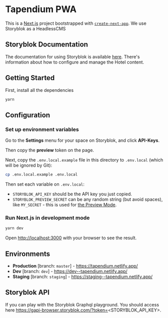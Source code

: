# Tapendium PWA

This is a [Next.js](https://nextjs.org/) project bootstrapped with [`create-next-app`](https://github.com/zeit/next.js/tree/canary/packages/create-next-app). We use Storyblok as a HeadlessCMS

## Storyblok Documentation
The documentation for using Storyblok is available [here](/docs.md). There's information about how to configure and manage the Hotel content.

## Getting Started

First, install all the dependencies

```bash
yarn
```

## Configuration

### Set up environment variables

Go to the **Settings** menu for your space on Storyblok, and click **API-Keys**.

Then copy the **preview** token on the page.

Next, copy the `.env.local.example` file in this directory to `.env.local` (which will be ignored by Git):

```bash
cp .env.local.example .env.local
```

Then set each variable on `.env.local`:

- `STORYBLOK_API_KEY` should be the API key you just copied.
- `STORYBLOK_PREVIEW_SECRET` can be any random string (but avoid spaces), like `MY_SECRET` - this is used for [the Preview Mode](https://nextjs.org/docs/advanced-features/preview-mode).

### Run Next.js in development mode

```bash
yarn dev
```

Open [http://localhost:3000](http://localhost:3000) with your browser to see the result.

## Environments

- **Production** [branch: `master`] - https://tapendium.netlify.app/
- **Dev** [branch: `dev`] - https://dev--tapendium.netlify.app/
- **Staging** [branch: `staging`] - https://staging--tapendium.netlify.app/

## Storyblok API

If you can play with the Storyblok Graphql playground. You should access here https://gapi-browser.storyblok.com/?token=<STORYBLOK_API_KEY>.
